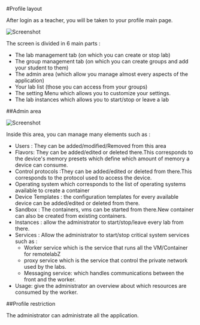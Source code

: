 #Profile layout

After login as a teacher, you will be taken to your profile main page.

![Screenshot](/images/Administrator/Admin_Front.png)

The screen is divided in 6 main parts :

* The lab management tab (on which you can create or stop lab)
* The group management tab (on which you can create groups and add your student to them)
* The admin area (which allow you manage almost every aspects of the application)
* Your lab list (those you can access from your groups)
* The setting Menu which allows you to customize your settings.
* The lab instances which allows you to start/stop or leave a lab

##Admin area

![Screenshot](/images/Administrator/User_indiv.png)

Inside this area, you can manage many elements such as :

* Users : They can be added/modified/Removed from this area
* Flavors: They can be added/edited or deleted there.This corresponds to the device's memory presets which define which amount of memory a device can consume.
* Control protocols :They can be added/edited or deleted from there.This corresponds to the protocol used to access the device.
* Operating system which corresponds to the list of operating systems available to create a container
* Device Templates : the configuration templates for every available device can be added/edited or deleted from there.
* Sandbox : The containers, vms can be started from there.New container can also be created from existing containers.
* Instances : allow the administrator to start/stop/leave every lab from there.
* Services : Allow the administrator to start/stop critical system services such as : 
    * Worker service which is the service that runs all the VM/Container for remotelabZ 
    * proxy service which is the service that control the private network used by the labs.
    * Messaging service: which handles communications between the front and the worker. 
* Usage: give the administrator an overview about which resources are consumed by the worker.

##Profile restriction

The administrator can administrate all the application.

